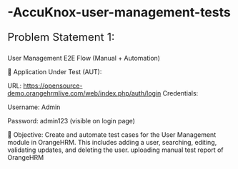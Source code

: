 # -AccuKnox-user-management-tests

<p style="font-size: 24px;">Problem Statement 1:<p>
 
User Management E2E Flow (Manual + Automation)

🔗 Application Under Test (AUT):

URL: https://opensource-demo.orangehrmlive.com/web/index.php/auth/login
 Credentials:
 
Username: Admin

Password: admin123 (visible on login page)

🎯 Objective:
Create and automate test cases for the User Management module in OrangeHRM. This includes adding a user, searching, editing, validating updates, and deleting the user.
uploading manual test report of OrangeHRM 

